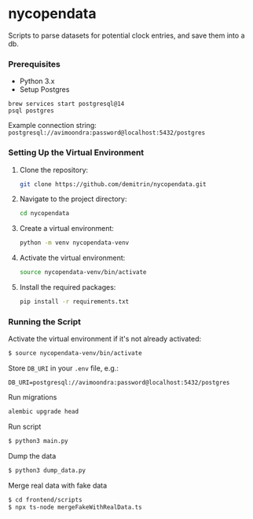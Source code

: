 # nycopendata

Scripts to parse datasets for potential clock entries, and save them into a db.

### Prerequisites

- Python 3.x
- Setup Postgres

```
brew services start postgresql@14
psql postgres
```

Example connection string: `postgresql://avimoondra:password@localhost:5432/postgres`

### Setting Up the Virtual Environment

1. Clone the repository:

   ```bash
   git clone https://github.com/demitrin/nycopendata.git
   ```

2. Navigate to the project directory:

   ```bash
   cd nycopendata
   ```

3. Create a virtual environment:

   ```bash
   python -m venv nycopendata-venv
   ```

4. Activate the virtual environment:

   ```bash
   source nycopendata-venv/bin/activate
   ```

5. Install the required packages:

   ```bash
   pip install -r requirements.txt
   ```

### Running the Script

Activate the virtual environment if it's not already activated:

```bash
$ source nycopendata-venv/bin/activate
```

Store `DB_URI` in your `.env` file, e.g.:

```
DB_URI=postgresql://avimoondra:password@localhost:5432/postgres
```

Run migrations

```bash
alembic upgrade head
```

Run script

```bash
$ python3 main.py
```

Dump the data

```bash
$ python3 dump_data.py
```

Merge real data with fake data

```bash
$ cd frontend/scripts
$ npx ts-node mergeFakeWithRealData.ts
```
